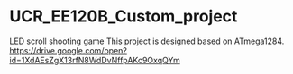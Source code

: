 # UCR_EE120B_Custom_project
LED scroll shooting game
This project is designed based on ATmega1284.
https://drive.google.com/open?id=1XdAEsZgX13rfN8WdDvNffpAKc9OxqQYm
